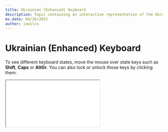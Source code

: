 ```yaml
--- 
title: Ukrainian (Enhanced) Keyboard 
description: Topic containing an interactive representation of the Ukrainian (Enhanced) Keyboard 
ms.date: 04/26/2021 
author: jowilco 
--- 
```

 
# Ukrainian (Enhanced) Keyboard 
 
To see different keyboard states, move the mouse over state keys such as **Shift**, **Caps** or **AltGr**. You can also lock or unlock those keys by clicking them. 
 
<iframe src="kbdur1.html"></iframe> 
